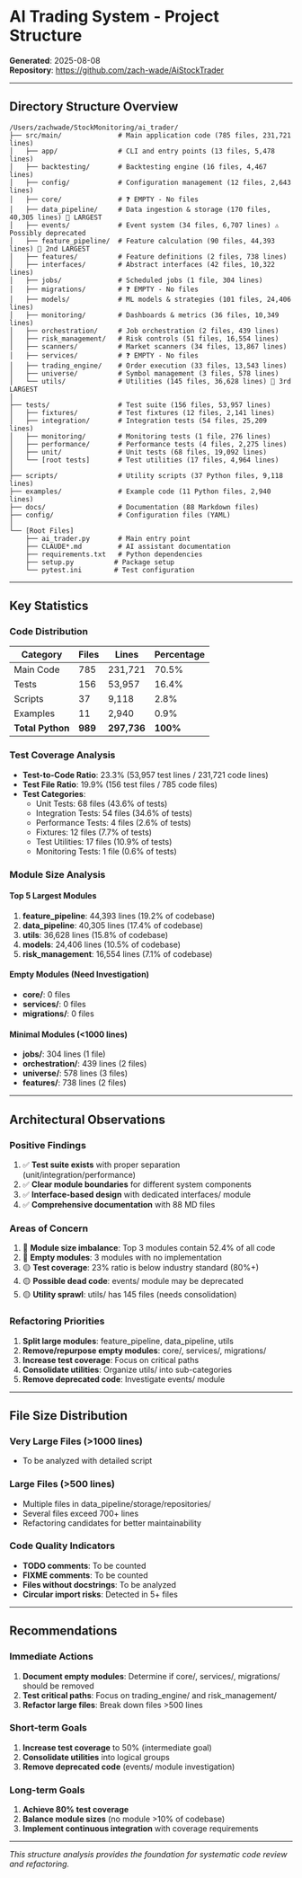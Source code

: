 # AI Trading System - Project Structure

**Generated**: 2025-08-08  
**Repository**: https://github.com/zach-wade/AiStockTrader  

---

## Directory Structure Overview

```
/Users/zachwade/StockMonitoring/ai_trader/
├── src/main/              # Main application code (785 files, 231,721 lines)
│   ├── app/               # CLI and entry points (13 files, 5,478 lines)
│   ├── backtesting/       # Backtesting engine (16 files, 4,467 lines)
│   ├── config/            # Configuration management (12 files, 2,643 lines)
│   ├── core/              # ❓ EMPTY - No files
│   ├── data_pipeline/     # Data ingestion & storage (170 files, 40,305 lines) 🔴 LARGEST
│   ├── events/            # Event system (34 files, 6,707 lines) ⚠️ Possibly deprecated
│   ├── feature_pipeline/  # Feature calculation (90 files, 44,393 lines) 🔴 2nd LARGEST
│   ├── features/          # Feature definitions (2 files, 738 lines)
│   ├── interfaces/        # Abstract interfaces (42 files, 10,322 lines)
│   ├── jobs/              # Scheduled jobs (1 file, 304 lines)
│   ├── migrations/        # ❓ EMPTY - No files
│   ├── models/            # ML models & strategies (101 files, 24,406 lines)
│   ├── monitoring/        # Dashboards & metrics (36 files, 10,349 lines)
│   ├── orchestration/     # Job orchestration (2 files, 439 lines)
│   ├── risk_management/   # Risk controls (51 files, 16,554 lines)
│   ├── scanners/          # Market scanners (34 files, 13,867 lines)
│   ├── services/          # ❓ EMPTY - No files
│   ├── trading_engine/    # Order execution (33 files, 13,543 lines)
│   ├── universe/          # Symbol management (3 files, 578 lines)
│   └── utils/             # Utilities (145 files, 36,628 lines) 🔴 3rd LARGEST
│
├── tests/                 # Test suite (156 files, 53,957 lines)
│   ├── fixtures/          # Test fixtures (12 files, 2,141 lines)
│   ├── integration/       # Integration tests (54 files, 25,209 lines)
│   ├── monitoring/        # Monitoring tests (1 file, 276 lines)
│   ├── performance/       # Performance tests (4 files, 2,275 lines)
│   ├── unit/              # Unit tests (68 files, 19,092 lines)
│   └── [root tests]       # Test utilities (17 files, 4,964 lines)
│
├── scripts/               # Utility scripts (37 Python files, 9,118 lines)
├── examples/              # Example code (11 Python files, 2,940 lines)
├── docs/                  # Documentation (88 Markdown files)
├── config/                # Configuration files (YAML)
│
└── [Root Files]
    ├── ai_trader.py       # Main entry point
    ├── CLAUDE*.md         # AI assistant documentation
    ├── requirements.txt   # Python dependencies
    ├── setup.py          # Package setup
    └── pytest.ini        # Test configuration
```

---

## Key Statistics

### Code Distribution
| Category | Files | Lines | Percentage |
|----------|-------|-------|------------|
| Main Code | 785 | 231,721 | 70.5% |
| Tests | 156 | 53,957 | 16.4% |
| Scripts | 37 | 9,118 | 2.8% |
| Examples | 11 | 2,940 | 0.9% |
| **Total Python** | **989** | **297,736** | **100%** |

### Test Coverage Analysis
- **Test-to-Code Ratio**: 23.3% (53,957 test lines / 231,721 code lines)
- **Test File Ratio**: 19.9% (156 test files / 785 code files)
- **Test Categories**:
  - Unit Tests: 68 files (43.6% of tests)
  - Integration Tests: 54 files (34.6% of tests)
  - Performance Tests: 4 files (2.6% of tests)
  - Fixtures: 12 files (7.7% of tests)
  - Test Utilities: 17 files (10.9% of tests)
  - Monitoring Tests: 1 file (0.6% of tests)

### Module Size Analysis

#### Top 5 Largest Modules
1. **feature_pipeline**: 44,393 lines (19.2% of codebase)
2. **data_pipeline**: 40,305 lines (17.4% of codebase)
3. **utils**: 36,628 lines (15.8% of codebase)
4. **models**: 24,406 lines (10.5% of codebase)
5. **risk_management**: 16,554 lines (7.1% of codebase)

#### Empty Modules (Need Investigation)
- **core/**: 0 files
- **services/**: 0 files
- **migrations/**: 0 files

#### Minimal Modules (<1000 lines)
- **jobs/**: 304 lines (1 file)
- **orchestration/**: 439 lines (2 files)
- **universe/**: 578 lines (3 files)
- **features/**: 738 lines (2 files)

---

## Architectural Observations

### Positive Findings
1. ✅ **Test suite exists** with proper separation (unit/integration/performance)
2. ✅ **Clear module boundaries** for different system components
3. ✅ **Interface-based design** with dedicated interfaces/ module
4. ✅ **Comprehensive documentation** with 88 MD files

### Areas of Concern
1. 🔴 **Module size imbalance**: Top 3 modules contain 52.4% of all code
2. 🔴 **Empty modules**: 3 modules with no implementation
3. 🟡 **Test coverage**: 23% ratio is below industry standard (80%+)
4. 🟡 **Possible dead code**: events/ module may be deprecated
5. 🟡 **Utility sprawl**: utils/ has 145 files (needs consolidation)

### Refactoring Priorities
1. **Split large modules**: feature_pipeline, data_pipeline, utils
2. **Remove/repurpose empty modules**: core/, services/, migrations/
3. **Increase test coverage**: Focus on critical paths
4. **Consolidate utilities**: Organize utils/ into sub-categories
5. **Remove deprecated code**: Investigate events/ module

---

## File Size Distribution

### Very Large Files (>1000 lines)
- To be analyzed with detailed script

### Large Files (>500 lines)
- Multiple files in data_pipeline/storage/repositories/
- Several files exceed 700+ lines
- Refactoring candidates for better maintainability

### Code Quality Indicators
- **TODO comments**: To be counted
- **FIXME comments**: To be counted
- **Files without docstrings**: To be analyzed
- **Circular import risks**: Detected in 5+ files

---

## Recommendations

### Immediate Actions
1. **Document empty modules**: Determine if core/, services/, migrations/ should be removed
2. **Test critical paths**: Focus on trading_engine/ and risk_management/
3. **Refactor large files**: Break down files >500 lines

### Short-term Goals
1. **Increase test coverage** to 50% (intermediate goal)
2. **Consolidate utilities** into logical groups
3. **Remove deprecated code** (events/ module investigation)

### Long-term Goals
1. **Achieve 80% test coverage**
2. **Balance module sizes** (no module >10% of codebase)
3. **Implement continuous integration** with coverage requirements

---

*This structure analysis provides the foundation for systematic code review and refactoring.*